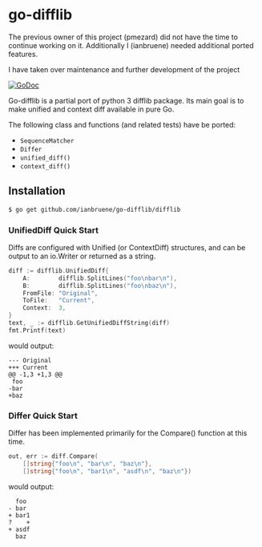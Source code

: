 go-difflib
==========

The previous owner of this project (pmezard) did not have the time to continue
working on it. Additionally I (ianbruene) needed additional ported features.

I have taken over maintenance and further development of the project

[![GoDoc](https://godoc.org/github.com/ianbruene/go-difflib/difflib?status.svg)](https://godoc.org/github.com/ianbruene/go-difflib/difflib)

Go-difflib is a partial port of python 3 difflib package. Its main goal
is to make unified and context diff available in pure Go.

The following class and functions (and related tests) have be ported:

* `SequenceMatcher`
* `Differ`
* `unified_diff()`
* `context_diff()`

## Installation

```bash
$ go get github.com/ianbruene/go-difflib/difflib
```

### UnifiedDiff Quick Start

Diffs are configured with Unified (or ContextDiff) structures, and can
be output to an io.Writer or returned as a string.

```Go
diff := difflib.UnifiedDiff{
    A:        difflib.SplitLines("foo\nbar\n"),
    B:        difflib.SplitLines("foo\nbaz\n"),
    FromFile: "Original",
    ToFile:   "Current",
    Context:  3,
}
text, _ := difflib.GetUnifiedDiffString(diff)
fmt.Printf(text)
```

would output:

```
--- Original
+++ Current
@@ -1,3 +1,3 @@
 foo
-bar
+baz
```

### Differ Quick Start

Differ has been implemented primarily for the Compare() function at this time.

```Go
out, err := diff.Compare(
    []string{"foo\n", "bar\n", "baz\n"},
	[]string{"foo\n", "bar1\n", "asdf\n", "baz\n"})
```

would output:

```
  foo
- bar
+ bar1
?    +
+ asdf
  baz
```
